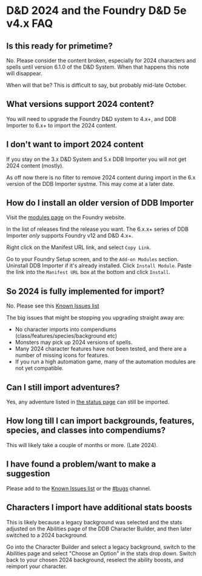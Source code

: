 # D&D 2024 and the Foundry D&D 5e v4.x FAQ

## Is this ready for primetime?

No. Please consider the content broken, especially for 2024 characters and spells until version 6.1.0 of the D&D System.
When that happens this note will disappear.

When will that be? This is difficult to say, but probably mid-late October.

## What versions support 2024 content?

You will need to upgrade the Foundry D&D system to 4.x+, and DDB Importer to 6.x+ to import the 2024 content.

## I don't want to import 2024 content

If you stay on the 3.x D&D System and 5.x DDB Importer you will not get 2024 content (mostly).

As off now there is no filter to remove 2024 content during import in the 6.x version of the DDB Importer systme. This may come at a later date.

## How do I install an older version of DDB Importer

Visit the [modules page](https://foundryvtt.com/packages/ddb-importer/) on the Foundry website.

In the list of releases find the release you want.
The 6.x.x+ series of DDB Importer _only_ supports Foundry v12 and D&D 4.x+.

Right click on the Manifest URL link, and select `Copy Link`.

Go to your Foundry Setup screen, and to the `Add-on Modules` section.
Uninstall DDB Importer if it's already installed.
Click `Install Module`.
Paste the link into the `Manifest URL` box at the bottom and click `Install`.

## So 2024 is fully implemented for import?

No. Please see this [Known Issues list](https://github.com/MrPrimate/ddb-importer/issues/505)

The big issues that might be stopping you upgrading straight away are:

- No character imports into compendiums (class/features/species/background etc)
- Monsters may pick up 2024 versions of spells.
- Many 2024 character features have not been tested, and there are a number of missing icons for features.
- If you run a high automation game, many of the automation modules are not yet compatible.

## Can I still import adventures?

Yes, any adventure listed in [the status page](https://docs.ddb.mrprimate.co.uk/status.html) can still be imported.

## How long till I can import backgrounds, features, species, and classes into compendiums?

This will likely take a couple of months or more. (Late 2024).

## I have found a problem/want to make a suggestion

Please add to the [Known Issues list](https://github.com/MrPrimate/ddb-importer/issues/505) or the [#bugs](https://discord.gg/aUQBCa9bv8) channel.

## Characters I import have additional stats boosts

This is likely because a legacy background was selected and the stats adjusted on the Abilities page of the DDB Character Builder, and then later switched to a 2024 background.

Go into the Character Builder and select a legacy background, switch to the Abilities page and select "Choose an Option" in the stats drop down.
Switch back to your chosen 2024 background, reselect the ability boosts, and reimport your character.
